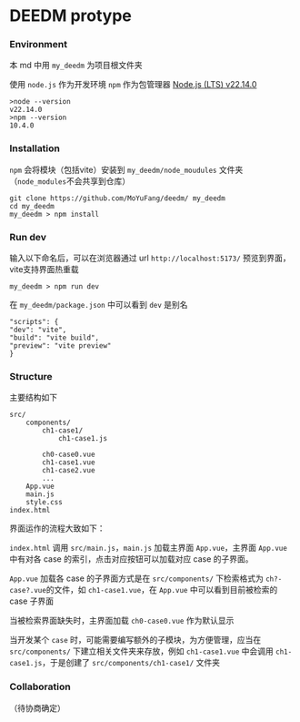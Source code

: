 # DEEDM protype

### Environment

本 md 中用 `my_deedm` 为项目根文件夹

使用 `node.js` 作为开发环境 `npm` 作为包管理器
[Node.js (LTS) v22.14.0](https://nodejs.org/en/download)

```
>node --version
v22.14.0
>npm --version
10.4.0
```


### Installation

`npm` 会将模块（包括vite）安装到 `my_deedm/node_moudules` 文件夹（`node_modules`不会共享到仓库）

```
git clone https://github.com/MoYuFang/deedm/ my_deedm
cd my_deedm
my_deedm > npm install

```

### Run dev

输入以下命名后，可以在浏览器通过 url `http://localhost:5173/` 预览到界面，vite支持界面热重载
```
my_deedm > npm run dev
```

在 `my_deedm/package.json` 中可以看到 `dev` 是别名
```
"scripts": {
"dev": "vite",
"build": "vite build",
"preview": "vite preview"
}
```

### Structure

主要结构如下
```
src/
    components/
        ch1-case1/
            ch1-case1.js

        ch0-case0.vue
        ch1-case1.vue
        ch1-case2.vue
        ...
    App.vue
    main.js
    style.css
index.html
```

界面运作的流程大致如下：

`index.html` 调用 `src/main.js`，`main.js` 加载主界面 `App.vue`，主界面 `App.vue` 中有对各 case 的索引，点击对应按钮可以加载对应 case 的子界面。

`App.vue` 加载各 case 的子界面方式是在 `src/components/` 下检索格式为 `ch?-case?.vue`的文件，如 `ch1-case1.vue`，在 `App.vue` 中可以看到目前被检索的 case 子界面

当被检索界面缺失时，主界面加载 `ch0-case0.vue` 作为默认显示

当开发某个 `case` 时，可能需要编写额外的子模块，为方便管理，应当在 `src/components/` 下建立相关文件夹来存放，例如 `ch1-case1.vue` 中会调用 `ch1-case1.js`，于是创建了 `src/components/ch1-case1/` 文件夹

### Collaboration

（待协商确定）


